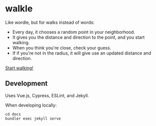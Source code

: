# walkle
Like wordle, but for walks instead of words:
- Every day, it chooses a random point in your neighborhood.
- It gives you the distance and direction to the point, and you start walking.
- When you think you're close, check your guess.
- If if you're not in the radius, it will give use an updated distance and direction.  

[Start walking!](https://mccalluc.github.io/walkle/)

## Development

Uses Vue.js, Cypress, ESLint, and Jekyll.

When developing locally:

```
cd docs
bundler exec jekyll serve
```

